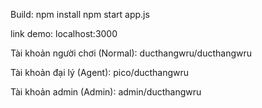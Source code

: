 Build: 
npm install
npm start app.js

link demo: localhost:3000

Tài khoản người chơi (Normal):
ducthangwru/ducthangwru

Tài khoản đại lý (Agent):
pico/ducthangwru

Tài khoản admin (Admin):
admin/ducthangwru